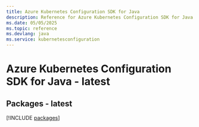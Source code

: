 ```yaml
---
title: Azure Kubernetes Configuration SDK for Java
description: Reference for Azure Kubernetes Configuration SDK for Java
ms.date: 05/05/2025
ms.topic: reference
ms.devlang: java
ms.service: kubernetesconfiguration
---
```

# Azure Kubernetes Configuration SDK for Java - latest
## Packages - latest
[!INCLUDE [packages](kubernetes-configuration-index.md)]